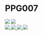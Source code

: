 # PPG007

<img src="https://github-readme-stats.vercel.app/api?username=PPG007&count_private=true&show_icons=true&theme=algolia" />

<!-- <img src="https://github-readme-streak-stats.herokuapp.com?user=PPG007&theme=dark&hide_border=true&locale=zh" /> -->

<img src="https://github-readme-stats.vercel.app/api/top-langs/?username=PPG007" />

<div>
    <a href="https://github.com/PPG007/PPG007.github.io.git">
        <img src="https://github-readme-stats.vercel.app/api/pin/?username=PPG007&repo=PPG007.github.io&theme=algolia&show_owner=true" />
    </a>
    <a href="https://github.com/PPG007/protoc-gen.git">
        <img src="https://github-readme-stats.vercel.app/api/pin/?username=PPG007&repo=protoc-gen&theme=algolia&show_owner=true" />
    </a>
    <a href="https://github.com/PPG007/todo-reminder.git">
        <img src="https://github-readme-stats.vercel.app/api/pin/?username=PPG007&repo=todo-reminder&theme=algolia&show_owner=true" />
    </a>
    <a href="https://github.com/PPG007/todo-reminder-uniapp.git">
        <img src="https://github-readme-stats.vercel.app/api/pin/?username=PPG007&repo=todo-reminder-uniapp&theme=algolia&show_owner=true" />
    </a>
</div>
